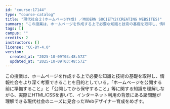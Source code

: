```yaml
---
id: "course:17144"
type: "course-catalog"
title: "現代社会２(ホームページ作成) ／MODERN SOCIETY2(CREATING WEBSITES)"
summary: "この授業は、ホームページを作成する上で必要な知識と技術の基礎を取得し、情報社会をより深く考察できることを目的としている。「ホームページを公開する前に準備すること」と「公開してから保守すること」等に関する知識を理解しながら、実際にHTML/C…"
tags: []
campus: ""
credits: 2
instructors: []
license: "CC-BY-4.0"
version:
  created_at: "2025-10-09T03:48:57Z"
  updated_at: "2025-10-09T03:48:57Z"
---
```

この授業は、ホームページを作成する上で必要な知識と技術の基礎を取得し、情報社会をより深く考察できることを目的としている。「ホームページを公開する前に準備すること」と「公開してから保守すること」等に関する知識を理解しながら、実際にHTML/CSSを書いて、インターネット利用の背景にある諸問題が理解できる現代社会のニーズに見合ったWebデザイナー育成をめざす。
